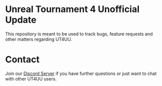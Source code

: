 # Unreal Tournament 4 Unofficial Update
This repository is meant to be used to track bugs, feature requests and other matters regarding UT4UU.

# Contact
Join our [Discord Server](https://discord.gg/2DaCWkK) if you have further questions or just want to chat with other UT4UU users.
